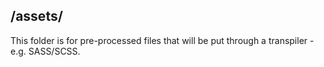 ## /assets/

This folder is for pre-processed files that will be put through a transpiler - e.g. SASS/SCSS.